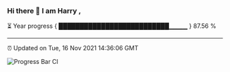 ### Hi there 👋 I am Harry , 

⏳ Year progress { ██████████████████████████▁▁▁▁ } 87.56 %

---

⏰ Updated on Tue, 16 Nov 2021 14:36:06 GMT

![Progress Bar CI](https://github.com/duykhang68/duykhang68/workflows/Progress%20Bar%20CI/badge.svg)
